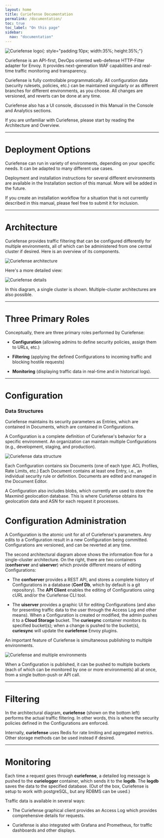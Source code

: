 ```yaml
---
layout: home
title: Curiefense Documentation
permalink: /documentation/
toc: true
toc_label: "On this page"
sidebar:
  nav: "documentation"
---
```


![Curiefense logo](/assets/images/9_open_icon.png "Curiefense logo"){: style="padding:10px; width:35%; height:35%;"}

Curiefense is an API-first, DevOps oriented web-defense HTTP-Filter adapter for Envoy. It provides next-generation WAF capabilities and real-time traffic monitoring and transparency.

Curiefense is fully controllable programmatically. All configuration data (security rulesets, policies, etc.) can be maintained singularly or as different branches for different environments, as you choose. All changes are versioned, and reverts can be done at any time.

Curiefense also has a UI console, discussed in this Manual in the Console and Analytics sections. 

If you are unfamiliar with Curiefense, please start by reading the Architecture and Overview.

---

# Deployment Options

Curiefense can run in variety of environments, depending on your specific needs. It can be adapted to many different use cases. 

Deployment and installation instructions for several different environments are available in the Installation section of this manual. More will be added in the future.

If you create an installation workflow for a situation that is not currently described in this manual, please feel free to submit it for inclusion.

---

# Architecture

Curiefense provides traffic filtering that can be configured differently for multiple environments, all of which can be administered from one central cluster if desired. Here is an overview of its components.

![Curiefense architecture](/documentation/images/Architecture.png "Curiefense architecture")

Here's a more detailed view:

![Curiefense details](/documentation/images/Architecture-details.png "Curiefense details")

In this diagram, a single cluster is shown. Multiple-cluster architectures are also possible.

---

# Three Primary Roles

Conceptually, there are three primary roles performed by Curiefense:

- **Configuration** (allowing admins to define security policies, assign them to URLs, etc.)

- **Filtering** (applying the defined Configurations to incoming traffic and blocking hostile requests)

- **Monitoring** (displaying traffic data in real-time and in historical logs).

---

# Configuration

### Data Structures

Curiefense maintains its security parameters as Entries, which are contained in Documents, which are contained in Configurations.

A Configuration is a complete definition of Curiefense's behavior for a specific environment. An organization can maintain multiple Configurations (e.g., development, staging, and production).

![Curiefense data structure](/documentation/images/Data-structure.png "Curiefense data structure")

Each Configuration contains six Documents (one of each type: ACL Profiles, Rate Limits, etc.) Each Document contains at least one Entry, i.e., an individual security rule or definition. Documents are edited and managed in the Document Editor.

A Configuration also includes blobs, which currently are used to store the Maxmind geolocation database. This is where Curiefense obtains its geolocation data and ASN for each request it processes.

# Configuration Administration

A Configuration is the atomic unit for all of Curiefense's parameters. Any edits to a Configuration result in a new Configuration being committed. Configurations are versioned, and can be reverted at any time.

The second architectural diagram above shows the information flow for a single-cluster architecture. On the right, there are two containers (**confserver** and **uiserver**) which provide different means of editing Configurations:

- The **confserver** provides a REST API, and stores a complete history of Configurations in a database (**Conf Db**, which by default is a git repository). The **API Client** enables the editing of Configurations using cURL and/or the Curiefense CLI tool. 

- The **uiserver** provides a graphic UI for editing Configurations (and also for presenting traffic data to the user through the Access Log and other means).
When a Configuration is created or modified, the admin pushes it to a **Cloud Storage** bucket. The **curiesync** container monitors its specified bucket(s); when a change is pushed to the bucket(s), **curiesync** will update the **curiefense** Envoy plugins.

An important feature of Curiefense is simultaneous publishing to multiple environments. 

![Curiefense and multiple environments](/documentation/images/Architecture-Multiple-buckets.png "Curiefense and multiple environments")

When a Configuration is published, it can be pushed to multiple buckets (each of which can be monitored by one or more environments) all at once, from a single button-push or API call.

---

# Filtering

In the architectural diagram, **curiefense** (shown on the bottom left) performs the actual traffic filtering. In other words, this is where the security policies defined in the Configurations are enforced.

Internally, **curiefense** uses Redis for rate limiting and aggregated metrics. Other storage methods can be used instead if desired.

---

# Monitoring

Each time a request goes through **curiefense**, a detailed log message is pushed to the **curielogger** container, which sends it to the **logdb**. The **logdb** saves the data to the specified database. (Out of the box, Curiefense is setup to work with postgreSQL, but any RDBMS can be used.)

Traffic data is available in several ways:

- The Curiefense graphical client provides an Access Log which provides comprehensive details for requests.

- Curiefense is also integrated with Grafana and Prometheus, for traffic dashboards and other displays.
